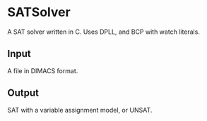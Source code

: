 # SATSolver
A SAT solver written in C. Uses DPLL, and BCP with watch literals.

## Input

A file in DIMACS format.

## Output

SAT with a variable assignment model, or UNSAT.
